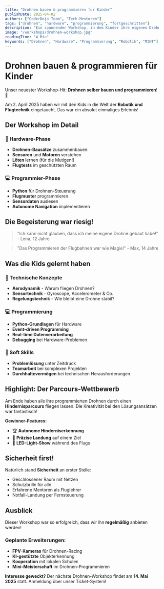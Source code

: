 ```yaml
---
title: "Drohnen bauen & programmieren für Kinder"
publishDate: 2025-04-02
authors: ["CoderDojo Team", "Tech-Mentoren"]
tags: ["drohnen", "hardware", "programmierung", "fortgeschritten"]
description: "Ein spannender Workshop, in dem Kinder ihre eigenen Drohnen bauen und programmieren. Technik zum Anfassen!"
image: "/workshops/drohnen-workshop.jpg"
readingTime: "4 Min"
keywords: ["Drohnen", "Hardware", "Programmierung", "Robotik", "MINT"]
---
```


# Drohnen bauen & programmieren für Kinder

Unser neuester Workshop-Hit: **Drohnen selber bauen und programmieren**! 🚁

Am 2. April 2025 haben wir mit den Kids in die Welt der **Robotik und Flugtechnik** eingetaucht. Das war ein absolut einmaliges Erlebnis!

## Der Workshop im Detail

### 🔧 Hardware-Phase
- **Drohnen-Bausätze** zusammenbauen
- **Sensoren** und **Motoren** verstehen  
- **Löten** lernen (für die Mutigen!)
- **Flugtests** im geschützten Raum

### 💻 Programmier-Phase  
- **Python** für Drohnen-Steuerung
- **Flugmuster** programmieren
- **Sensordaten** auslesen
- **Autonome Navigation** implementieren

## Die Begeisterung war riesig!

> "Ich kann nicht glauben, dass ich meine eigene Drohne gebaut habe!" - Lena, 12 Jahre

> "Das Programmieren der Flugbahnen war wie Magie!" - Max, 14 Jahre

## Was die Kids gelernt haben

### 🧠 Technische Konzepte
- **Aerodynamik** - Warum fliegen Drohnen?
- **Sensortechnik** - Gyroscope, Accelerometer & Co.
- **Regelungstechnik** - Wie bleibt eine Drohne stabil?

### 💻 Programmierung
- **Python-Grundlagen** für Hardware
- **Event-driven Programming**
- **Real-time Datenverarbeitung**
- **Debugging** bei Hardware-Problemen

### 🎯 Soft Skills
- **Problemlösung** unter Zeitdruck
- **Teamarbeit** bei komplexen Projekten
- **Durchhaltevermögen** bei technischen Herausforderungen

## Highlight: Der Parcours-Wettbewerb

Am Ende haben alle ihre programmierten Drohnen durch einen **Hindernisparcours** fliegen lassen. Die Kreativität bei den Lösungsansätzen war fantastisch!

**Gewinner-Features:**
- 🏆 **Autonome Hinderniserkennung**
- 🎯 **Präzise Landung** auf einem Ziel
- 🌈 **LED-Light-Show** während des Flugs

## Sicherheit first!

Natürlich stand **Sicherheit** an erster Stelle:
- Geschlossener Raum mit Netzen
- Schutzbrille für alle
- Erfahrene Mentoren als Fluglehrer
- Notfall-Landung per Fernsteuerung

## Ausblick

Dieser Workshop war so erfolgreich, dass wir ihn **regelmäßig** anbieten werden! 

### Geplante Erweiterungen:
- **FPV-Kameras** für Drohnen-Racing
- **KI-gestützte** Objekterkennung  
- **Kooperation** mit lokalen Schulen
- **Mini-Meisterschaft** im Drohnen-Programmieren

**Interesse geweckt?** Der nächste Drohnen-Workshop findet am **14. Mai 2025** statt. Anmeldung über unser Ticket-System!

